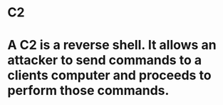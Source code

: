 # C2
# A C2 is a reverse shell. It allows an attacker to send commands to a clients computer and proceeds to perform those commands.
